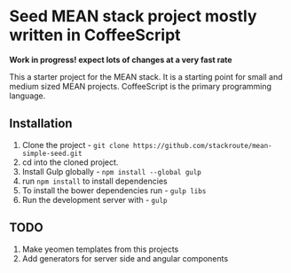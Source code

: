 # Seed MEAN stack project mostly written in CoffeeScript #

**Work in progress! expect lots of changes at a very fast rate**

This a starter project for the MEAN stack. It is a starting point for small and medium sized MEAN projects. CoffeeScript is the primary programming language.

## Installation ##

 1. Clone the project - `git clone https://github.com/stackroute/mean-simple-seed.git` 
 2. cd into the cloned project.
 3. Install Gulp globally - `npm install --global gulp`
 4. run `npm install` to install dependencies
 5. To install the bower dependencies run - `gulp libs`
 6. Run the development server with - `gulp`

## TODO ##

 1. Make yeomen templates from this projects
 2. Add generators for server side and angular components
